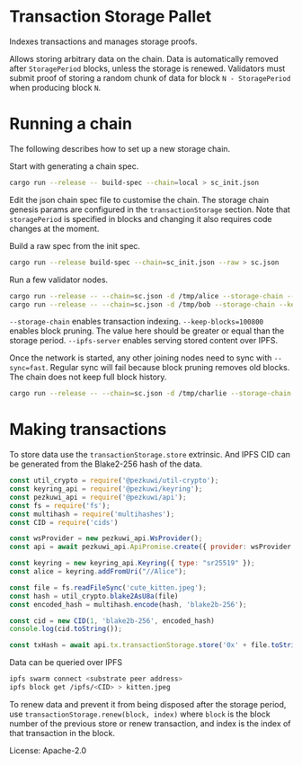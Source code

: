 # Transaction Storage Pallet

Indexes transactions and manages storage proofs.

Allows storing arbitrary data on the chain. Data is automatically removed after `StoragePeriod` blocks, unless the
storage is renewed. Validators must submit proof of storing a random chunk of data for block `N - StoragePeriod` when
producing block `N`.

# Running a chain

The following describes how to set up a new storage chain.

Start with generating a chain spec.

```bash
cargo run --release -- build-spec --chain=local > sc_init.json
```

Edit the json chain spec file to customise the chain. The storage chain genesis params are configured in the
`transactionStorage` section. Note that `storagePeriod` is specified in blocks and changing it also requires code
changes at the moment.

Build a raw spec from the init spec.

```bash
cargo run --release build-spec --chain=sc_init.json --raw > sc.json
```

Run a few validator nodes.

```bash
cargo run --release -- --chain=sc.json -d /tmp/alice --storage-chain --keep-blocks=100800 --ipfs-server --validator --alice
cargo run --release -- --chain=sc.json -d /tmp/bob --storage-chain --keep-blocks=100800 --ipfs-server --validator --bob
```

`--storage-chain` enables transaction indexing. `--keep-blocks=100800` enables block pruning. The value here should be
greater or equal than the storage period. `--ipfs-server` enables serving stored content over IPFS.

Once the network is started, any other joining nodes need to sync with `--sync=fast`. Regular sync will fail because
block pruning removes old blocks. The chain does not keep full block history.

```bash
cargo run --release -- --chain=sc.json -d /tmp/charlie --storage-chain --keep-blocks=100800 --ipfs-server --validator --charlie --sync=fast
```

# Making transactions

To store data use the `transactionStorage.store` extrinsic. And IPFS CID can be generated from the Blake2-256 hash of
the data.

```js
const util_crypto = require('@pezkuwi/util-crypto');
const keyring_api = require('@pezkuwi/keyring');
const pezkuwi_api = require('@pezkuwi/api');
const fs = require('fs');
const multihash = require('multihashes');
const CID = require('cids')

const wsProvider = new pezkuwi_api.WsProvider();
const api = await pezkuwi_api.ApiPromise.create({ provider: wsProvider });

const keyring = new keyring_api.Keyring({ type: "sr25519" });
const alice = keyring.addFromUri("//Alice");

const file = fs.readFileSync('cute_kitten.jpeg');
const hash = util_crypto.blake2AsU8a(file)
const encoded_hash = multihash.encode(hash, 'blake2b-256');

const cid = new CID(1, 'blake2b-256', encoded_hash)
console.log(cid.toString());

const txHash = await api.tx.transactionStorage.store('0x' + file.toString('hex')).signAndSend(alice);
```
Data can be queried over IPFS

```bash
ipfs swarm connect <substrate peer address>
ipfs block get /ipfs/<CID> > kitten.jpeg
```

To renew data and prevent it from being disposed after the storage period, use `transactionStorage.renew(block, index)`
where `block` is the block number of the previous store or renew transaction, and index is the index of that transaction
in the block.


License: Apache-2.0
